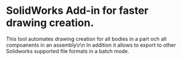 # SolidWorks Add-in for faster drawing creation. 

This tool automates drawing creation for all bodies in a part och all compoanents in an assembly\r\n In addition it allows to export to other Solidworks supported file formats in a batch mode.